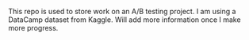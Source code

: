 This repo is used to store work on an A/B testing project. I am using a DataCamp dataset from Kaggle. Will add more information once I make more progress.
